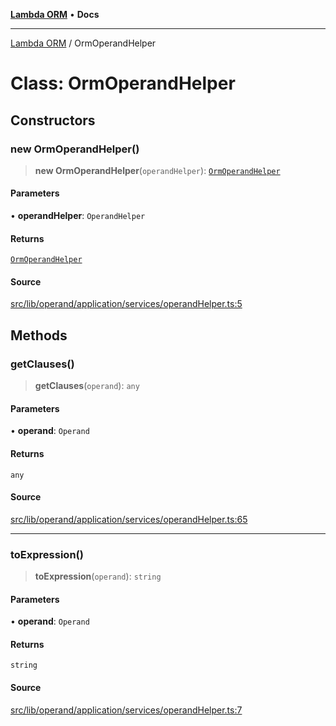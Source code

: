 [**Lambda ORM**](../README.md) • **Docs**

***

[Lambda ORM](../README.md) / OrmOperandHelper

# Class: OrmOperandHelper

## Constructors

### new OrmOperandHelper()

> **new OrmOperandHelper**(`operandHelper`): [`OrmOperandHelper`](OrmOperandHelper.md)

#### Parameters

• **operandHelper**: `OperandHelper`

#### Returns

[`OrmOperandHelper`](OrmOperandHelper.md)

#### Source

[src/lib/operand/application/services/operandHelper.ts:5](https://github.com/lambda-orm/lambdaorm/blob/d3091fcee159ea28f1f31cae156d6b1e1cec840e/src/lib/operand/application/services/operandHelper.ts#L5)

## Methods

### getClauses()

> **getClauses**(`operand`): `any`

#### Parameters

• **operand**: `Operand`

#### Returns

`any`

#### Source

[src/lib/operand/application/services/operandHelper.ts:65](https://github.com/lambda-orm/lambdaorm/blob/d3091fcee159ea28f1f31cae156d6b1e1cec840e/src/lib/operand/application/services/operandHelper.ts#L65)

***

### toExpression()

> **toExpression**(`operand`): `string`

#### Parameters

• **operand**: `Operand`

#### Returns

`string`

#### Source

[src/lib/operand/application/services/operandHelper.ts:7](https://github.com/lambda-orm/lambdaorm/blob/d3091fcee159ea28f1f31cae156d6b1e1cec840e/src/lib/operand/application/services/operandHelper.ts#L7)
